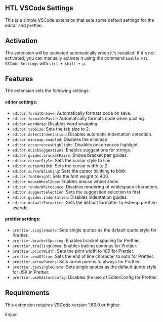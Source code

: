 ## HTL VSCode Settings

This is a simple VSCode extension that sets some default settings for the editor and prettier.

## Activation

The extension will be activated automatically when it's installed. If it's not activated, you can manually activate it using the command `Enable HTL VSCode Settings` with `ctrl + shift + p`.

## Features

The extension sets the following settings:

#### editor settings:

- `editor.formatOnSave`: Automatically formats code on save.
- `editor.formatOnPaste`: Automatically formats code when pasting.
- `editor.wordWrap`: Disables word wrapping.
- `editor.tabSize`: Sets the tab size to 2.
- `editor.detectIndentation`: Disables automatic indentation detection.
- `editor.minimap.enabled`: Disables the minimap.
- `editor.occurrencesHighlight`: Disables occurrences highlight.
- `editor.quickSuggestions`: Enables suggestions for strings.
- `editor.guides.bracketPairs`: Shows bracket pair guides.
- `editor.cursorStyle`: Sets the cursor style to line.
- `editor.cursorWidth`: Sets the cursor width to 2.
- `editor.cursorBlinking`: Sets the cursor blinking to blink.
- `editor.fontWeight`: Sets the font weight to 400.
- `editor.mouseWheelZoom`: Enables mouse wheel zoom.
- `editor.renderWhitespace`: Disables rendering of whitespace characters.
- `editor.suggestSelection`: Sets the suggestion selection to first.
- `editor.guides.indentation`: Disables indentation guides.
- `editor.defaultFormatter`: Sets the default formatter to esbenp.prettier-vscode.

#### prettier settings:

- `prettier.singleQuote`: Sets single quotes as the default quote style for Prettier.
- `prettier.bracketSpacing`: Enables bracket spacing for Prettier.
- `prettier.trailingComma`: Enables trailing commas for Prettier.
- `prettier.printWidth`: Sets the print width to 100 for Prettier.
- `prettier.endOfLine`: Sets the end of line character to auto for Prettier.
- `prettier.arrowParens`: Sets arrow parens to always for Prettier.
- `prettier.jsxSingleQuote`: Sets single quotes as the default quote style for JSX in Prettier.
- `prettier.useEditorConfig`: Disables the use of EditorConfig for Prettier.

## Requirements

This extension requires VSCode version 1.60.0 or higher.

Enjoy!
